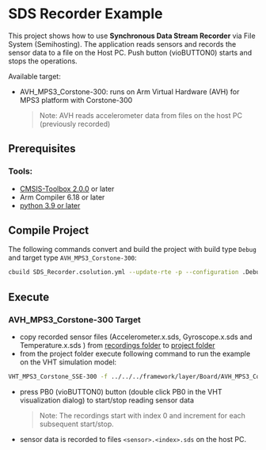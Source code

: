 # SDS Recorder Example

This project shows how to use **Synchronous Data Stream Recorder** via File System (Semihosting). The application reads sensors and records the sensor data to a file on the Host PC. Push button (vioBUTTON0) starts and stops the operations.

Available target:
 - AVH_MPS3_Corstone-300: runs on Arm Virtual Hardware (AVH) for MPS3 platform with Corstone-300
   >Note: AVH reads accelerometer data from files on the host PC (previously recorded)

## Prerequisites

### Tools:
 - [CMSIS-Toolbox 2.0.0](https://github.com/Open-CMSIS-Pack/cmsis-toolbox/releases/) or later
 - Arm Compiler 6.18 or later
 - [python 3.9 or later](https://www.python.org/downloads/windows/)

## Compile Project

The following commands convert and build the project with build type `Debug` and target type `AVH_MPS3_Corstone-300`:

```sh
cbuild SDS_Recorder.csolution.yml --update-rte -p --configuration .Debug+AVH_MPS3_Corstone-300
```

## Execute

### AVH_MPS3_Corstone-300 Target
- copy recorded sensor files (Accelerometer.x.sds, Gyroscope.x.sds and Temperature.x.sds ) from [recordings folder](../recordings) to [project folder](./)
- from the project folder execute following command to run the example on the VHT simulation model:

```sh
VHT_MPS3_Corstone_SSE-300 -f ../../../framework/layer/Board/AVH_MPS3_Corstone-300/fvp_config.txt -V ../../../framework/interface/VSI/sensor/python out/SDS_Recorder/AVH_MPS3_Corstone-300/Debug/SDS_Recorder.axf
```
 - press PB0 (vioBUTTON0) button (double click PB0 in the VHT visualization dialog)
   to start/stop reading sensor data
   >Note: The recordings start with index 0 and increment for each subsequent start/stop.
 - sensor data is recorded to files `<sensor>.<index>.sds` on the host PC.
